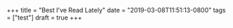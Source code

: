 +++
title = "Best I've Read Lately"
date = "2019-03-08T11:51:13-0800"
tags = ["test"]
draft = true
+++

